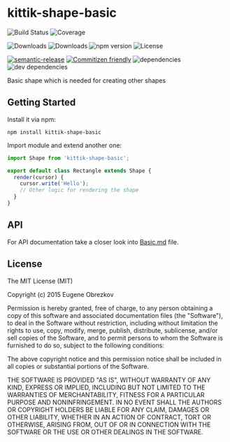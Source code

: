 # kittik-shape-basic

![Build Status](https://img.shields.io/travis/kittikjs/shape-basic.svg)
![Coverage](https://img.shields.io/coveralls/kittikjs/shape-basic.svg)

![Downloads](https://img.shields.io/npm/dm/kittik-shape-basic.svg)
![Downloads](https://img.shields.io/npm/dt/kittik-shape-basic.svg)
![npm version](https://img.shields.io/npm/v/kittik-shape-basic.svg)
![License](https://img.shields.io/npm/l/kittik-shape-basic.svg)

[![semantic-release](https://img.shields.io/badge/%20%20%F0%9F%93%A6%F0%9F%9A%80-semantic--release-e10079.svg)](https://github.com/semantic-release/semantic-release)
[![Commitizen friendly](https://img.shields.io/badge/commitizen-friendly-brightgreen.svg)](http://commitizen.github.io/cz-cli/)
![dependencies](https://img.shields.io/david/kittikjs/shape-basic.svg)
![dev dependencies](https://img.shields.io/david/dev/kittikjs/shape-basic.svg)

Basic shape which is needed for creating other shapes

## Getting Started

Install it via npm:

```shell
npm install kittik-shape-basic
```

Import module and extend another one:

```javascript
import Shape from 'kittik-shape-basic';

export default class Rectangle extends Shape {
  render(cursor) {
    cursor.write('Hello');
    // Other logic for rendering the shape
  }
}
```

## API

For API documentation take a closer look into [Basic.md](docs/Basic.md) file.

## License

The MIT License (MIT)

Copyright (c) 2015 Eugene Obrezkov

Permission is hereby granted, free of charge, to any person obtaining a copy
of this software and associated documentation files (the "Software"), to deal
in the Software without restriction, including without limitation the rights
to use, copy, modify, merge, publish, distribute, sublicense, and/or sell
copies of the Software, and to permit persons to whom the Software is
furnished to do so, subject to the following conditions:

The above copyright notice and this permission notice shall be included in all
copies or substantial portions of the Software.

THE SOFTWARE IS PROVIDED "AS IS", WITHOUT WARRANTY OF ANY KIND, EXPRESS OR
IMPLIED, INCLUDING BUT NOT LIMITED TO THE WARRANTIES OF MERCHANTABILITY,
FITNESS FOR A PARTICULAR PURPOSE AND NONINFRINGEMENT. IN NO EVENT SHALL THE
AUTHORS OR COPYRIGHT HOLDERS BE LIABLE FOR ANY CLAIM, DAMAGES OR OTHER
LIABILITY, WHETHER IN AN ACTION OF CONTRACT, TORT OR OTHERWISE, ARISING FROM,
OUT OF OR IN CONNECTION WITH THE SOFTWARE OR THE USE OR OTHER DEALINGS IN THE
SOFTWARE.
